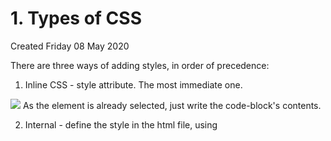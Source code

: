 # 1. Types of CSS
Created Friday 08 May 2020

There are three ways of adding styles, in order of precedence:

1. Inline CSS - style attribute. The most immediate one.

![](pasted_image001%2015.png)
As the element is already selected, just write the code-block's contents.

2. Internal - define the style in the html file, using <style> tag in the head. Contents have selectors.

![](pasted_image002%207.png)

### The 3rd way, the most widely used - External CSS

* use a link tag. And as css is not an input, use href. It takes no input, so it is a closed tag.	

	<link rel="stylesheet" type="text/css" href="style.css" >

![](pasted_image%2022.png)

* The CSS file contents are nothing but the content of the **style **tag.
* Each HTML file can have it's own styles.
* If we need multiple htmls to have the same style, we just link it to the same css.


Q) Why have a <style> sheet if we can add style to HTML:
A) There are many reasons for this:

1. Seperation of concerns, very very important in CS.
2. Multiple people might be working on the html. Integration will be quite difficult.
3. Reduces duplicacy.
4. Lets us get css files which are not saved on the server, or out computer. Like googlefonts etc. Which may be changing.


*****


* Internal and external styles are line order dependent.#main>p:nth-child(35)


